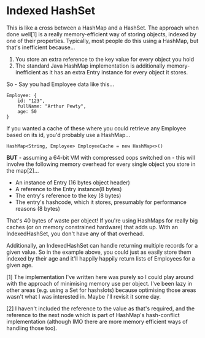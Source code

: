 Indexed HashSet
===============

This is like a cross between a HashMap and a HashSet. The approach when done well[1] is a really memory-efficient way
of storing objects, indexed by one of their properties. Typically, most people do this using a HashMap, but that's
inefficient because...

  1. You store an extra reference to the key value for every object you hold
  2. The standard Java HashMap implementation is additionally memory-inefficient as it has an extra Entry instance for
  every object it stores.

So - Say you had Employee data like this...

    Employee: {
        id: "123",
        fullName: "Arthur Pewty",
        age: 50
    }

If you wanted a cache of these where you could retrieve any Employee based on its id, you'd probably use a HashMap...

    HashMap<String, Employee> EmployeeCache = new HashMap<>()

**BUT** - assuming a 64-bit VM with compressed oops switched on - this will involve the following memory overhead for
every single object you store in the map[2]...

  * An instance of Entry (16 bytes object header)
  * A reference to the Entry instance(8 bytes)
  * The entry's reference to the key (8 bytes)
  * The entry's hashcode, which it stores, presumably for performance reasons (8 bytes)

That's 40 bytes of waste per object! If you're using HashMaps for really big caches (or on memory constrained hardware)
that adds up. With an IndexedHashSet, you don't have any of that overhead.

Additionally, an IndexedHashSet can handle returning multiple records for a given value. So in the example above, you
could just as easily store them indexed by their age and it'll happily happily return lists of Employees for a given age.

[1] The implementation I've written here was purely so I could play around with the approach of minimising memory use
    per object. I've been lazy in other areas (e.g. using a Set for hashslots) because optimising those areas wasn't
    what I was interested in. Maybe I'll revisit it some day.

[2] I haven't included the reference to the value as that's required, and the reference to the next node which is part
    of HashMap's hash-conflict implementation (although IMO there are more memory efficient ways of handling those
    too).
